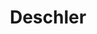 ---
title: Deschler
name: Jack 
group: local
photo: "/uploads/deschler.jpg"
description:
  "**Jack Deschler** is a developer on the Districtr team at MGGG. He graduated from Harvard with a degree in Computer Science and Government before doing voter protection work during the 2020 Presidential campaign. He starts his studies at Harvard Law School in Fall 2021.\n"
---